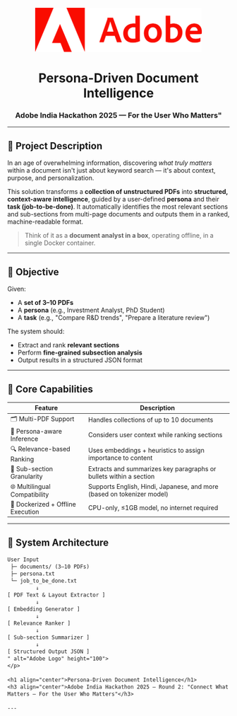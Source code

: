 
<p align="center">
  <img src="assets/adobe_logo.png" alt="Adobe Logo" height="100"/>
</p>

<h1 align="center">Persona-Driven Document Intelligence</h1>
<h3 align="center">Adobe India Hackathon 2025 — For the User Who Matters"</h3>

---

## 📘 Project Description

In an age of overwhelming information, discovering *what truly matters* within a document isn't just about keyword search — it's about context, purpose, and personalization.

This solution transforms a **collection of unstructured PDFs** into **structured, context-aware intelligence**, guided by a user-defined **persona** and their **task (job-to-be-done)**. It automatically identifies the most relevant sections and sub-sections from multi-page documents and outputs them in a ranked, machine-readable format.

> Think of it as a **document analyst in a box**, operating offline, in a single Docker container.

---

## 🎯 Objective

Given:
- A **set of 3–10 PDFs**
- A **persona** (e.g., Investment Analyst, PhD Student)
- A **task** (e.g., "Compare R&D trends", "Prepare a literature review")

The system should:
- Extract and rank **relevant sections**
- Perform **fine-grained subsection analysis**
- Output results in a structured JSON format

---

## 🧠 Core Capabilities

| Feature                          | Description                                                                 |
|----------------------------------|-----------------------------------------------------------------------------|
| 🗂️ Multi-PDF Support             | Handles collections of up to 10 documents                                  |
| 🧑 Persona-aware Inference        | Considers user context while ranking sections                              |
| 🔍 Relevance-based Ranking        | Uses embeddings + heuristics to assign importance to content               |
| 📄 Sub-section Granularity        | Extracts and summarizes key paragraphs or bullets within a section         |
| 🌐 Multilingual Compatibility     | Supports English, Hindi, Japanese, and more (based on tokenizer model)     |
| 🐳 Dockerized + Offline Execution | CPU-only, ≤1GB model, no internet required                                 |

---

## 🧱 System Architecture

```text
User Input
 ├─ documents/ (3–10 PDFs)
 ├─ persona.txt
 └─ job_to_be_done.txt
         ↓
[ PDF Text & Layout Extractor ]
         ↓
[ Embedding Generator ]
         ↓
[ Relevance Ranker ]
         ↓
[ Sub-section Summarizer ]
         ↓
[ Structured Output JSON ]
" alt="Adobe Logo" height="100">
</p>

<h1 align="center">Persona-Driven Document Intelligence</h1>
<h3 align="center">Adobe India Hackathon 2025 — Round 2: "Connect What Matters — For the User Who Matters"</h3>

---
